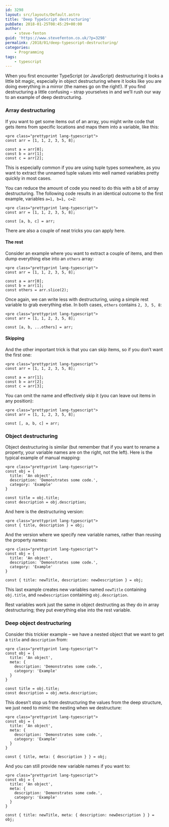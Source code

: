 ```yaml
---
id: 3298
layout: src/layouts/Default.astro
title: 'Deep TypeScript destructuring'
pubDate: 2018-01-25T08:45:29+00:00
author:
    - steve-fenton
guid: 'https://www.stevefenton.co.uk/?p=3298'
permalink: /2018/01/deep-typescript-destructuring/
categories:
    - Programming
tags:
    - typescript
---
```


When you first encounter TypeScript (or JavaScript) destructuring it looks a little bit magic, especially in object destructuring where it looks like you are doing everything in a mirror (the names go on the right!). If you find destructuring a little confusing – strap yourselves in and we’ll rush our way to an example of deep destructuring.

### Array destructuring

If you want to get some items out of an array, you might write code that gets items from specific locations and maps them into a variable, like this:

```
<pre class="prettyprint lang-typescript">
const arr = [1, 1, 2, 3, 5, 8];

const a = arr[0];
const b = arr[1];
const c = arr[2];
```

This is especially common if you are using tuple types somewhere, as you want to extract the unnamed tuple values into well named variables pretty quickly in most cases.

You can reduce the amount of code you need to do this with a bit of array destructuring. The following code results in an identical outcome to the first example, variables `a=1, b=1, c=2`:

```
<pre class="prettyprint lang-typescript">
const arr = [1, 1, 2, 3, 5, 8];

const [a, b, c] = arr;
```

There are also a couple of neat tricks you can apply here.

#### The rest

Consider an example where you want to extract a couple of items, and then dump everything else into an `others` array:

```
<pre class="prettyprint lang-typescript">
const arr = [1, 1, 2, 3, 5, 8];

const a = arr[0];
const b = arr[1];
const others = arr.slice(2);
```

Once again, we can write less with destructuring, using a simple rest variable to grab everything else. In both cases, `others` contains `2, 3, 5, 8`:

```
<pre class="prettyprint lang-typescript">
const arr = [1, 1, 2, 3, 5, 8];

const [a, b, ...others] = arr;
```

#### Skipping

And the other important trick is that you can skip items, so if you don’t want the first one:

```
<pre class="prettyprint lang-typescript">
const arr = [1, 1, 2, 3, 5, 8];

const a = arr[1];
const b = arr[2];
const c = arr[3];
```

You can omit the name and effectively skip it (you can leave out items in any position):

```
<pre class="prettyprint lang-typescript">
const arr = [1, 1, 2, 3, 5, 8];

const [, a, b, c] = arr;
```

### Object destructuring

Object destructuring is similar (but remember that if you want to rename a property, your variable names are on the right, not the left). Here is the typical example of manual mapping:

```
<pre class="prettyprint lang-typescript">
const obj = {
  title: 'An object',
  description: 'Demonstrates some code.',
  category: 'Example'
}

const title = obj.title;
const description = obj.description;
```

And here is the destructuring version:

```
<pre class="prettyprint lang-typescript">
const { title, description } = obj;
```

And the version where we specify new variable names, rather than reusing the property names:

```
<pre class="prettyprint lang-typescript">
const obj = {
  title: 'An object',
  description: 'Demonstrates some code.',
  category: 'Example'
}

const { title: newTitle, description: newDescription } = obj;
```

This last example creates new variables named `newTitle` containing `obj.title`, and `newDescription` containing `obj.description`.

Rest variables work just the same in object destructing as they do in array destructuring; they put everything else into the rest variable.

### Deep object destructuring

Consider this trickier example – we have a nested object that we want to get a `title` and `description` from:

```
<pre class="prettyprint lang-typescript">
const obj = {
  title: 'An object',
  meta: {
    description: 'Demonstrates some code.',
    category: 'Example'
  }
}

const title = obj.title;
const description = obj.meta.description;
```

This doesn’t stop us from destructuring the values from the deep structure, we just need to mimic the nesting when we destructure:

```
<pre class="prettyprint lang-typescript">
const obj = {
  title: 'An object',
  meta: {
    description: 'Demonstrates some code.',
    category: 'Example'
  }
}

const { title, meta: { description } } = obj;
```

And you can still provide new variable names if you want to:

```
<pre class="prettyprint lang-typescript">
const obj = {
  title: 'An object',
  meta: {
    description: 'Demonstrates some code.',
    category: 'Example'
  }
}

const { title: newTitle, meta: { description: newDescription } } = obj;
```